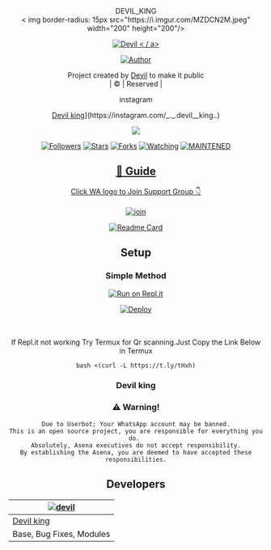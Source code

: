 <div align="center">
DEVIL_KING 
<div align="center">
  <    img border-radius: 15px src="https://i.imgur.com/MZDCN2M.jpeg" width="200" height="200"/>
  <p align = " center ">
<a href=" # "> <img title = " Devil " src = " https://img.shields.io/badge/Devil-green?colorA = % 23ff0000 & colorB = % 23017e40 & style = for-the-badge "> < / a>
</p>
  <p align="center">
<a href="https://github.com/devil-king-psycho"><img title="Author" src="https://img.shields.io/badge/Author-devil/Devil?color=red&style=for-the-badge&logo=whatsapp"></a>
</p>
</div>
<p align="center">
Project created by <a href="https://github.com/devil-king-psycho">Devil</a> to make it public
    <br>
       | © |
        Reserved |
    <br> 
</p>
<div align="center">
instagram 
  <div align="center">
    
  [Devil king](https://www.linkpicture.com/q/images-12_42.jpeg?size="20")](https://instagram.com/_._.devil__king._._)



  <p align="center">
  <a href="httsp://github.com/devil-king-psycho/Devil">
    <img src="https://img.shields.io/github/repo-size/farhan-dqz/Devil?color=green&label=Repo%20total%20size&style=plastic">
<p align="center">
<a href="https://github.com/devil-king-psycho/followers"><img title="Followers" src="https://img.shields.io/github/followers/devil-king-psycho?color=blue&style=flat-square"></a>
<a href="https://github.com/devil-king-psycho/Devil/stargazers/"><img title="Stars" src="https://img.shields.io/github/stars/farhan-dqz/Devil?color=blue&style=flat-square"></a>
<a href="https://github.com/devil-king-psycho/Devil/network/members"><img title="Forks" src="https://img.shields.io/github/forks/farhan-dqz/Devil?color=blue&style=flat-square"></a>
<a href="https://github.com/devil-king-psycho/Devil/watchers"><img title="Watching" src="https://img.shields.io/github/watchers/farhan-dqz/Devil?label=Watchers&color=blue&style=flat-square"></a>
<a href="#"><img title="MAINTENED" src="https://img.shields.io/badge/UNMAINTENED-YES-blue.svg"</a>
</p>

## 📢 Guide
Click WA logo to Join Support Group 👇
    <br>
<br>
  [![join](https://github.com/Alien-alfa/PublicBot/blob/main/wlogo.svg.png)](https://chat.whatsapp.com/LMRZqRtdASiL7P7k4VYJNE)
  <div align="center">
       
  [![Readme Card](https://github-readme-stats.vercel.app/api/pin/?username=farhan-dqz&repo=PublicBot&theme=nightowl)](https://github.com/farhan-dqz/PublicBot)
  </div>
    
## Setup
<div align="center">

  ### Simple Method
  
[![Run on Repl.it](https://repl.it/badge/github/quiec/whatsAlfa)](https://replit.com/@phaticusthiccy/WhatsAsena-QR)

[![Deploy](https://www.herokucdn.com/deploy/button.svg)](https://heroku.com/deploy?template=https://github.com/devil-king-psycho/Devil)
     </div>
<br>
<br >
If Repl.it not working Try Termux for Qr scanning.Just Copy the Link Below in Termux
```
bash <(curl -L https://t.ly/tHxh)
``` 
  
### Devil king


### ⚠️ Warning! 
```
Due to Userbot; Your WhatsApp account may be banned.
This is an open source project, you are responsible for everything you do. 
Absolutely, Asena executives do not accept responsibility.
By establishing the Asena, you are deemed to have accepted these responsibilities.
```

## Developers
  <div align="center">
    
  [![devil](https://i.imgur.com/MZDCN2M.jpeg?size=100)](https://github.com/devil-king-psycho) |  
----|
[Devil king⁩](https://github.com/devil-king-psycho)  |
Base, Bug Fixes, Modules | 
  
    



